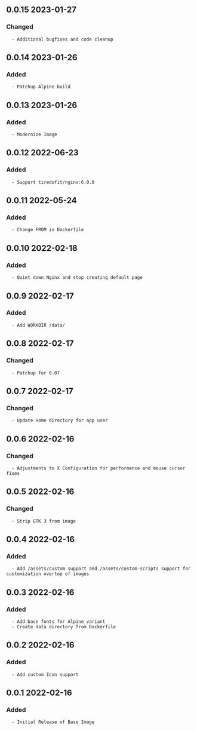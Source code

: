 ## 0.0.15 2023-01-27 <dave at tiredofit dot ca>

   ### Changed
      - Additional bugfixes and code cleanup


## 0.0.14 2023-01-26 <dave at tiredofit dot ca>

   ### Added
      - Patchup Alpine build


## 0.0.13 2023-01-26 <dave at tiredofit dot ca>

   ### Added
      - Modernize Image


## 0.0.12 2022-06-23 <dave at tiredofit dot ca>

   ### Added
      - Support tiredofit/nginx:6.0.0


## 0.0.11 2022-05-24 <dave at tiredofit dot ca>

   ### Added
      - Change FROM in Dockerfile


## 0.0.10 2022-02-18 <dave at tiredofit dot ca>

   ### Added
      - Quiet down Nginx and stop creating default page


## 0.0.9 2022-02-17 <dave at tiredofit dot ca>

   ### Added
      - Add WORKDIR /data/


## 0.0.8 2022-02-17 <dave at tiredofit dot ca>

   ### Changed
      - Patchup for 0.07


## 0.0.7 2022-02-17 <dave at tiredofit dot ca>

   ### Changed
      - Update Home directory for app user


## 0.0.6 2022-02-16 <dave at tiredofit dot ca>

   ### Changed
      - Adjustments to X Configuration for performance and mouse cursor fixes


## 0.0.5 2022-02-16 <dave at tiredofit dot ca>

   ### Changed
      - Strip GTK 3 from image


## 0.0.4 2022-02-16 <dave at tiredofit dot ca>

   ### Added
      - Add /assets/custom support and /assets/custom-scripts support for customization overtop of images


## 0.0.3 2022-02-16 <dave at tiredofit dot ca>

   ### Added
      - Add base fonts for Alpine variant
      - Create data directory from Dockerfile


## 0.0.2 2022-02-16 <dave at tiredofit dot ca>

   ### Added
      - Add custom Icon support


## 0.0.1 2022-02-16 <dave at tiredofit dot ca>

   ### Added
      - Initial Release of Base Image


